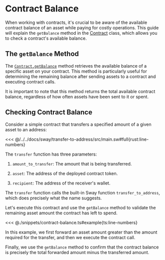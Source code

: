 # Contract Balance

When working with contracts, it's crucial to be aware of the available contract balance of an asset while paying for costly operations. This guide will explain the `getBalance` method in the [Contract](DOCS_API_URL/classes/_fuel_ts_program.Contract.html) class, which allows you to check a contract's available balance.

## The `getBalance` Method

The [`Contract.getBalance`](DOCS_API_URL/classes/_fuel_ts_program.Contract.html#getBalance) method retrieves the available balance of a specific asset on your contract. This method is particularly useful for determining the remaining balance after sending assets to a contract and executing contract calls.

It is important to note that this method returns the total available contract balance, regardless of how often assets have been sent to it or spent.

## Checking Contract Balance

Consider a simple contract that transfers a specified amount of a given asset to an address:

<<< @/../../docs/sway/transfer-to-address/src/main.sw#full{rust:line-numbers}

The `transfer` function has three parameters:

1. `amount_to_transfer`: The amount that is being transferred.

2. `asset`: The address of the deployed contract token.

3. `recipient`: The address of the receiver's wallet.

The `transfer` function calls the built-in Sway function `transfer_to_address`, which does precisely what the name suggests.

Let's execute this contract and use the `getBalance` method to validate the remaining asset amount the contract has left to spend.

<<< @./snippets/contract-balance.ts#example{ts:line-numbers}

In this example, we first forward an asset amount greater than the amount required for the transfer, and then we execute the contract call.

Finally, we use the `getBalance` method to confirm that the contract balance is precisely the total forwarded amount minus the transferred amount.
